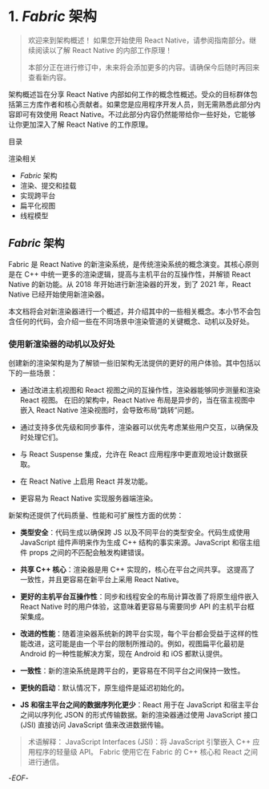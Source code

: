 # 1. *Fabric* 架构

>欢迎来到架构概述！ 如果您开始使用 React Native，请参阅指南部分。继续阅读以了解 React Native 的内部工作原理！
>
>本部分正在进行修订中，未来将会添加更多的内容。请确保今后随时再回来查看新内容。

架构概述旨在分享 React Native 内部如何工作的概念性概述。受众的目标群体包括第三方库作者和核心贡献者。如果您是应用程序开发人员，则无需熟悉此部分内容即可有效使用 React Native。不过此部分内容仍然能带给你一些好处，它能够让你更加深入了解 React Native 的工作原理。

目录

渲染相关

- *Fabric* 架构
- 渲染、提交和挂载
- 实现跨平台
- 扁平化视图
- 线程模型

## *Fabric* 架构

Fabric 是 React Native 的新渲染系统，是传统渲染系统的概念演变。其核心原则是在 C++ 中统一更多的渲染逻辑，提高与主机平台的互操作性，并解锁 React Native 的新功能。从 2018 年开始进行新渲染器的开发，到了 2021 年，React Native 已经开始使用新渲染器。

本文档将会对新渲染器进行一个概述，并介绍其中的一些相关概念。本小节不会包含任何的代码，会介绍一些在不同场景中渲染管道的关键概念、动机以及好处。

### 使用新渲染器的动机以及好处

创建新的渲染架构是为了解锁一些旧架构无法提供的更好的用户体验。其中包括以下的一些场景：

- 通过改进主机视图和 React 视图之间的互操作性，渲染器能够同步测量和渲染 React 视图。 在旧的架构中，React Native 布局是异步的，当在宿主视图中嵌入 React Native 渲染视图时，会导致布局“跳转”问题。

- 通过支持多优先级和同步事件，渲染器可以优先考虑某些用户交互，以确保及时处理它们。

- 与 React Suspense 集成，允许在 React 应用程序中更直观地设计数据获取。

- 在 React Native 上启用 React 并发功能。

- 更容易为 React Native 实现服务器端渲染。

新架构还提供了代码质量、性能和可扩展性方面的优势：

- **类型安全**：代码生成以确保跨 JS 以及不同平台的类型安全。代码生成使用 JavaScript 组件声明来作为生成 C++ 结构的事实来源。JavaScript 和宿主组件 props 之间的不匹配会触发构建错误。

- **共享 C++ 核心**：渲染器是用 C++ 实现的，核心在平台之间共享。 这提高了一致性，并且更容易在新平台上采用 React Native。

- **更好的主机平台互操作性**：同步和线程安全的布局计算改善了将原生组件嵌入 React Native 时的用户体验，这意味着更容易与需要同步 API 的主机平台框架集成。

- **改进的性能**：随着渲染器系统新的跨平台实现，每个平台都会受益于这样的性能改进，这可能是由一个平台的限制所推动的。例如，视图扁平化最初是 Android 的一种性能解决方案，现在 Android 和 iOS 都默认提供。

- **一致性**：新的渲染系统是跨平台的，更容易在不同平台之间保持一致性。

- **更快的启动**：默认情况下，原生组件是延迟初始化的。

- **JS 和宿主平台之间的数据序列化更少**：React 用于在 JavaScript 和宿主平台之间以序列化 JSON 的形式传输数据。新的渲染器通过使用 JavaScript 接口 (JSI) 直接访问 JavaScript 值来改进数据传输。

>术语解释：
>JavaScript Interfaces (JSI)：将 JavaScript 引擎嵌入 C++ 应用程序的轻量级 API。 Fabric 使用它在 Fabric 的 C++ 核心和 React 之间进行通信。

-*EOF*-